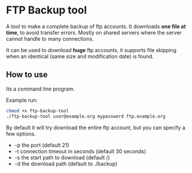 # FTP Backup tool

A tool to make a complete backup of ftp accounts. It downloads **one file at time**, to avoid transfer errors. Mostly on shared servers where the server cannot handle to many connections.

It can be used to download **huge** ftp accounts, it supports file skipping when an identical (same size and modification date) is found.

## How to use

Its a command line program.

Example run:

```bash
chmod +x ftp-backup-tool
./ftp-backup-tool user@example.org mypassword ftp.example.org
```
By default it will try download the entire ftp account, but you can specify a few options.

* -p the port (default 21)
* -t connection timeout in seconds (default 30 seconds)
* -s the start path to download (default /)
* -d the download path (default to ./backup)
